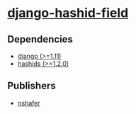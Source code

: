 # [django-hashid-field](https://pypi.org/project/django-hashid-field)

## Dependencies
- [django (>=1.11)](packages/d/django.md)
- [hashids (>=1.2.0)](packages/h/hashids.md)



## Publishers
- [nshafer](https://pypi.org/user/nshafer)

